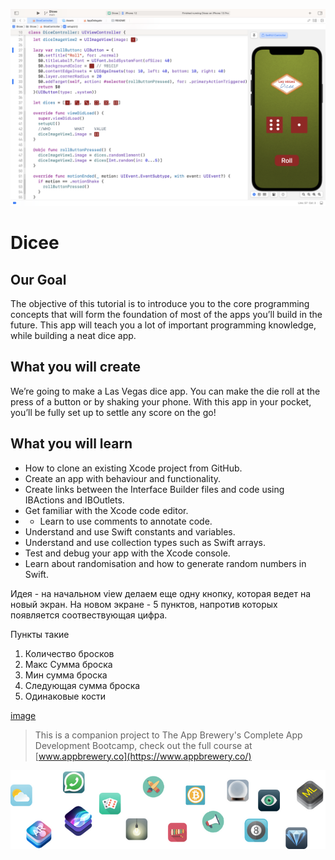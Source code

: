 ![Banner](Assets/SUI.png)

# Dicee

## Our Goal

The objective of this tutorial is to introduce you to the core programming concepts that will form the foundation of most of the apps you’ll build in the future. This app will teach you a lot of important programming knowledge, while building a neat dice app.

## What you will create

We’re going to make a Las Vegas dice app. You can make the die roll at the press of a button or by shaking your phone. With this app in your pocket, you’ll be fully set up to settle any score on the go!


## What you will learn

* How to clone an existing Xcode project from GitHub.
* Create an app with behaviour and functionality.
* Create links between the Interface Builder files and code using IBActions and IBOutlets.
* Get familiar with the Xcode code editor.
* * Learn to use comments to annotate code.
* Understand and use Swift constants and variables.
* Understand and use collection types such as Swift arrays.
* Test and debug your app with the Xcode console.
* Learn about randomisation and how to generate random numbers in Swift.

Идея - на начальном view делаем еще одну кнопку, которая ведет на новый экран. 
На новом экране - 5 пунктов, напротив которых появляется соотвествующая цифра. 

Пункты такие
1. Количество бросков
2. Макс Сумма броска
3. Мин сумма броска
4. Следующая сумма броска 
5. Одинаковые кости 

[image]()

>This is a companion project to The App Brewery's Complete App Development Bootcamp, check out the full course at [www.appbrewery.co](https://www.appbrewery.co/)

![End Banner](Assets/readme-end-banner.png)
